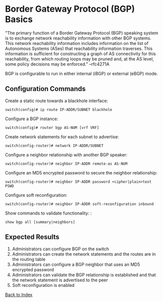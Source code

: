 # Border Gateway Protocol (BGP) Basics

"The primary function of a Border Gateway Protocol (BGP) speaking system is to exchange network reachability information with other BGP systems. This network reachability information includes information on the list of Autonomous Systems (ASes) that reachability information traverses. This information is sufficient for constructing a graph of AS connectivity for this reachability, from which routing loops may be pruned and, at the AS level, some policy decisions may be enforced." –rfc4271A

BGP is configurable to run in either internal (iBGP) or external (eBGP) mode.

## Configuration Commands

Create a static route towards a blackhole interface:

```
switch(config)# ip route IP-ADDR/SUBNET blackhole
```

Configure a BGP instance:

```
switch(config)# router bgp AS-NUM [vrf VRF]
```

Create network statements for each subnet to advertise:

```
switch(config-router)# network IP-ADDR/SUBNET
```

Configure a neighbor relationship with another BGP speaker:

```
switch(config-router)# neighbor IP-ADDR remote-as AS-NUM
```

Configure an MD5 encrypted password to secure the neighbor relationship:

```
switch(config-router)# neighbor IP-ADDR password <cipher|plain>text PSWD
```

Configure soft reconfiguration:

```
switch(config-router)# neighbor IP-ADDR soft-reconfiguration inbound
```

Show commands to validate functionality: :

```
show bgp all [summary|neighbors]
```

## Expected Results

1. Administrators can configure BGP on the switch
2. Administrators can create the network statements and the routes are in the routing table
3. Administrators can configure a BGP neighbor that uses an MD5 encrypted password
4. Administrators can validate the BGP relationship is established and that the network statement is advertised to the peer
5. Soft reconfiguration is enabled

[Back to Index](README.md)

